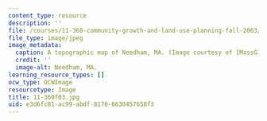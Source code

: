 ```yaml
---
content_type: resource
description: ''
file: /courses/11-360-community-growth-and-land-use-planning-fall-2003/e3d6fc81ac99abdf81706630457658f3_11-360f03.jpg
file_type: image/jpeg
image_metadata:
  caption: A topographic map of Needham, MA. (Image courtesy of [MassGIS](http://www.state.ma.us/mgis/).)
  credit: ''
  image-alt: Needham, MA.
learning_resource_types: []
ocw_type: OCWImage
resourcetype: Image
title: 11-360f03.jpg
uid: e3d6fc81-ac99-abdf-8170-6630457658f3
---
```


